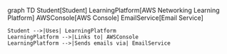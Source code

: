 graph TD
    Student[Student]
    LearningPlatform[AWS Networking Learning Platform]
    AWSConsole[AWS Console]
    EmailService[Email Service]

    Student -->|Uses| LearningPlatform
    LearningPlatform -->|Links to| AWSConsole
    LearningPlatform -->|Sends emails via| EmailService
